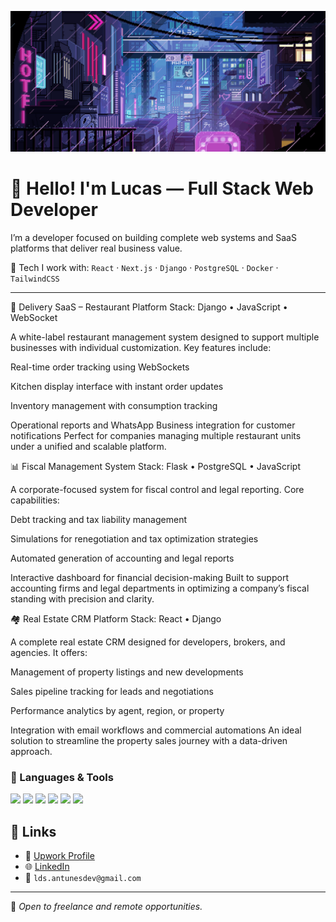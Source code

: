 ![GIF Pixelado](./assets/gif-pixelado.gif)


# 👋 Hello! I'm Lucas — Full Stack Web Developer

I’m a developer focused on building complete web systems and SaaS platforms that deliver real business value.

🧰 Tech I work with:
`React` · `Next.js`  · `Django` · `PostgreSQL` · `Docker` · `TailwindCSS`

---

🍔 Delivery SaaS – Restaurant Platform
Stack: Django • JavaScript • WebSocket

A white-label restaurant management system designed to support multiple businesses with individual customization. Key features include:

Real-time order tracking using WebSockets

Kitchen display interface with instant order updates

Inventory management with consumption tracking

Operational reports and WhatsApp Business integration for customer notifications
Perfect for companies managing multiple restaurant units under a unified and scalable platform.

📊 Fiscal Management System
Stack: Flask • PostgreSQL • JavaScript

A corporate-focused system for fiscal control and legal reporting. Core capabilities:

Debt tracking and tax liability management

Simulations for renegotiation and tax optimization strategies

Automated generation of accounting and legal reports

Interactive dashboard for financial decision-making
Built to support accounting firms and legal departments in optimizing a company’s fiscal standing with precision and clarity.

🏘️ Real Estate CRM Platform
Stack: React • Django

A complete real estate CRM designed for developers, brokers, and agencies. It offers:

Management of property listings and new developments

Sales pipeline tracking for leads and negotiations

Performance analytics by agent, region, or property

Integration with email workflows and commercial automations
An ideal solution to streamline the property sales journey with a data-driven approach.

### 💼 Languages & Tools

<p>
  <img src="https://cdn.jsdelivr.net/gh/devicons/devicon/icons/python/python-original.svg" width="40"/>
  <img src="https://cdn.jsdelivr.net/gh/devicons/devicon/icons/django/django-plain.svg" width="40"/>
  <img src="https://cdn.jsdelivr.net/gh/devicons/devicon/icons/flask/flask-original.svg" width="40"/>
  <img src="https://cdn.jsdelivr.net/gh/devicons/devicon/icons/javascript/javascript-original.svg" width="40"/>
  <img src="https://cdn.jsdelivr.net/gh/devicons/devicon/icons/react/react-original.svg" width="40"/>
  <img src="https://cdn.jsdelivr.net/gh/devicons/devicon/icons/docker/docker-original.svg" width="40"/>
</p>

## 🔗 Links
- 💼 [Upwork Profile](https://www.upwork.com/freelancers/~01528998e13ceaa5aa)
- 🌐 [LinkedIn](https://linkedin.com/in/seunome)
- 📧 `lds.antunesdev@gmail.com`

---

💬 *Open to freelance and remote opportunities.*
